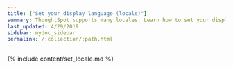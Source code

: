 ```yaml
---
title: ["Set your display language (locale)"]
summary: ThoughtSpot supports many locales. Learn how to set your display language, date formatting, and currency format settings by specifying your locale.
last_updated: 4/29/2019
sidebar: mydoc_sidebar
permalink: /:collection/:path.html
---
```


{% include content/set_locale.md %}
